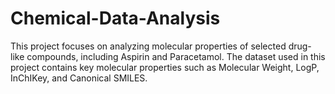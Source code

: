 # Chemical-Data-Analysis
This project focuses on analyzing molecular properties of selected drug-like compounds, including Aspirin and Paracetamol. The dataset used in this project contains key molecular properties such as Molecular Weight, LogP, InChIKey, and Canonical SMILES.
